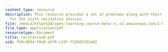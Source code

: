 ```yaml
---
content_type: resource
description: This resource provides a set of problems along with their solutions,
  for the sixth recitation session.
file: /media/https%3A/open-learning-course-data-rc.s3.amazonaws.com/1-060-engineering-mechanics-ii-spring-2006/fb9c9834f8e8a5f8c29ff52b02333a83_recitation6.pdf
file_type: application/pdf
resourcetype: Document
title: recitation6.pdf
uid: fb9c9834-f8e8-a5f8-c29f-f52b02333a83
---
```

